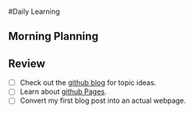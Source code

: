 #Daily Learning
## Morning Planning
## Review
- [ ] Check out the [github blog](https://github.blog/) for topic ideas.
- [ ] Learn about [github Pages](https://skills.github.com/#first-day-on-github).
- [ ] Convert my first blog post into an actual webpage.
